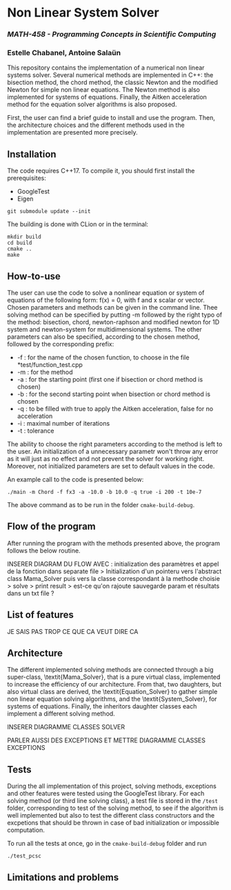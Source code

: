 # **Non Linear System Solver**
### *MATH-458 - Programming Concepts in Scientific Computing*
### Estelle Chabanel, Antoine Salaün
  
   
This repository contains the implementation of a numerical non linear systems solver. Several numerical methods are implemented in C++: the bisection method, the chord method, the classic Newton and the modified Newton for simple non linear equations. The Newton method is also implemented for systems of equations. Finally, the Aitken acceleration method for the equation solver algorithms is also proposed.

First, the user can find a brief guide to install and use the program. Then, the architecture choices and the different methods used in the implementation are presented more precisely.


## Installation

The code requires C++17. To compile it, you should first install the prerequisites:
* GoogleTest 
* Eigen

````
git submodule update --init
````

The building is done with CLion or in the terminal:

````
mkdir build
cd build
cmake ..
make
````


## How-to-use

The user can use the code to solve a nonlinear equation or system of equations of the following form: f(x) = 0, with f and x scalar or vector.
Chosen parameters and methods can be given in the command line.
Thee solving method can be specified by putting -m followed by the right typo of the method: bisection, chord, newton-raphson and modified newton for 1D system and newton-system for multidimensional systems. The other parameters can also be specified, according to the chosen method, followed by the corresponding prefix:
* -f : for the name of the chosen function, to choose in the file *test/function_test.cpp
* -m : for the method
* -a : for the starting point (first one if bisection or chord method is chosen)
* -b : for the second starting point when bisection or chord method is chosen
* -q : to be filled with true to apply the Aitken acceleration, false for no acceleration
* -i : maximal number of iterations
* -t : tolerance

The ability to choose the right parameters according to the method is left to the user. An initialization of a unnecessary parametr won't throw any error as it will just as no effect and not prevent the solver for working right. Moreover, not initialized parameters are set to default values in the code.

An example call to the code is presented below:

````
./main -m Chord -f fx3 -a -10.0 -b 10.0 -q true -i 200 -t 10e-7
````

The above command as to be run in the folder ``cmake-build-debug``.


## Flow of the program

After running the program with the methods presented above, the program follows the below routine.

INSERER DIAGRAM DU FLOW AVEC : initialization des paramètres et appel de la fonction dans separate file  >  Initialization d'un pointeru vers l'abstract class Mama_Solver puis vers la classe correspondant à la methode choisie    >    solve   >   print result    >     est-ce qu'on rajoute sauvegarde param et résultats dans un txt file ?



## List of features 

JE SAIS PAS TROP CE QUE CA VEUT DIRE CA


## Architecture

The different implemented solving methods are connected  through a big super-class, \textit{Mama\_Solver}, that is a pure virtual class, implemented to increase the efficiency of our architecture. From that, two daughters, but also virtual class are derived, the \textit{Equation\_Solver} to gather simple non linear equation solving algorithms, and the \textit{System\_Solver}, for systems of equations. Finally, the inheritors daughter classes each implement a different solving method.

INSERER DIAGRAMME CLASSES SOLVER


PARLER AUSSI DES EXCEPTIONS ET METTRE DIAGRAMME CLASSES EXCEPTIONS



## Tests

During the all implementation of this project, solving methods, exceptions and other features were tested using the GoogleTest library. For each solving method (or third line solving class), a test file is stored in the ``/test`` folder, corresponding to test of the solving method, to see if the algorithm is well implemented but also to test the different class constructors and the excpetions that should be thrown in case of bad initialization or impossible computation.

To run all the tests at once, go in the ``cmake-build-debug`` folder and run
````
./test_pcsc
````


## Limitations and problems
